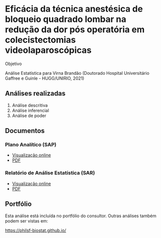 <!-- Instruções -->

<!-- - substituir yyyy-NNN-XX -->
<!-- - v01: substituir mmm01/mmm02 pela milestone -->
<!-- - v02: substituir ppp01/ppp02 pelo projeto -->
<!-- - Remover esse bloco -->

# Eficácia da técnica anestésica de bloqueio quadrado lombar na redução da dor pós operatória em colecistectomias videolaparoscópicas

Objetivo

Análise Estatística para Virna Brandão (Doutorado Hospital Universitário Gaffree e Guinle - HUGG/UNIRIO, 2021)

## Análises realizadas

1. Análise descritiva
1. Análise inferencial
1. Análise de poder
<!-- 1. Modelagem estatística -->

## Documentos

### Plano Analítico (SAP)

<!-- - [Visualização online][sapviz-v02] -->
<!-- - [Download][sappdf-v02] -->

- [Visualização online][sapviz-v01]
- [PDF][sappdf-v01]

### Relatório de Análise Estatística (SAR)

<!-- - [Visualização online][reportviz-v02] -->
<!-- - [Download][pdf-v02] -->

- [Visualização online][reportviz-v01]
- [PDF][pdf-v01]

## Portfólio

Esta análise está incluída no portfólio do consultor.
Outras análises também podem ser vistas em:

https://philsf-biostat.github.io/

<!-- --- -->

[sapviz-v01]: report/SAP-2021-013-VB-v01.md
[sapviz-v02]: report/SAP-2021-013-VB-v02.md
[sappdf-v01]: https://docs.google.com/viewer?url=https://github.com/philsf-biostat/SAR-2021-013-VB/raw/main/report/SAP-2021-013-VB-v01.pdf
[sappdf-v02]: https://docs.google.com/viewer?url=https://github.com/philsf-biostat/SAR-2021-013-VB/raw/main/report/SAP-2021-013-VB-v02.pdf

[reportviz-v01]: report/SAR-2021-013-VB-v01.md
[reportviz-v02]: report/SAR-2021-013-VB-v02.md
[pdf-v01]: https://docs.google.com/viewer?url=https://github.com/philsf-biostat/SAR-2021-013-VB/raw/main/report/SAR-2021-013-VB-v01.pdf
[pdf-v02]: https://docs.google.com/viewer?url=https://github.com/philsf-biostat/SAR-2021-013-VB/raw/main/report/SAR-2021-013-VB-v02.pdf
[docx-v01]: https://docs.google.com/viewer?url=https://github.com/philsf-biostat/SAR-2021-013-VB/raw/main/report/SAR-2021-013-VB-v01.docx
[docx-v02]: https://docs.google.com/viewer?url=https://github.com/philsf-biostat/SAR-2021-013-VB/raw/main/report/SAR-2021-013-VB-v02.docx

[releases]: https://github.com/philsf-biostat/SAR-2021-013-VB/releases/
[milestone-v01]: https://github.com/philsf-biostat/SAR-2021-013-VB/milestone/mmm01
[v01-project]: https://github.com/philsf-biostat/SAR-2021-013-VB/projects/ppp01
[milestone-v02]: https://github.com/philsf-biostat/SAR-2021-013-VB/milestone/mmm02
[v02-project]: https://github.com/philsf-biostat/SAR-2021-013-VB/projects/ppp02
